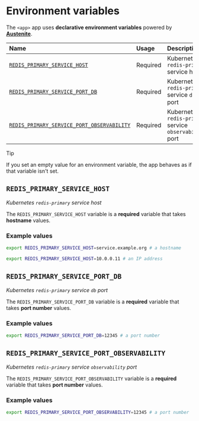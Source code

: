 # Environment variables

The `<app>` app uses **declarative environment variables** powered by **[Austenite]**.

[austenite]: https://github.com/ezzatron/austenite

| Name                                                                                    | Usage    | Description                                             |
| :-------------------------------------------------------------------------------------- | :------- | :------------------------------------------------------ |
| [`REDIS_PRIMARY_SERVICE_HOST`](#redis_primary_service_host)                             | Required | Kubernetes `redis-primary` service host                 |
| [`REDIS_PRIMARY_SERVICE_PORT_DB`](#redis_primary_service_port_db)                       | Required | Kubernetes `redis-primary` service `db` port            |
| [`REDIS_PRIMARY_SERVICE_PORT_OBSERVABILITY`](#redis_primary_service_port_observability) | Required | Kubernetes `redis-primary` service `observability` port |

<!-- prettier-ignore-start -->

> [!TIP]
> If you set an empty value for an environment variable, the app behaves as if that variable isn't set.

<!-- prettier-ignore-end -->

## `REDIS_PRIMARY_SERVICE_HOST`

_Kubernetes `redis-primary` service host_

The `REDIS_PRIMARY_SERVICE_HOST` variable is a **required** variable that takes **hostname** values.

### Example values

```sh
export REDIS_PRIMARY_SERVICE_HOST=service.example.org # a hostname
```

```sh
export REDIS_PRIMARY_SERVICE_HOST=10.0.0.11 # an IP address
```

## `REDIS_PRIMARY_SERVICE_PORT_DB`

_Kubernetes `redis-primary` service `db` port_

The `REDIS_PRIMARY_SERVICE_PORT_DB` variable is a **required** variable that takes **port number** values.

### Example values

```sh
export REDIS_PRIMARY_SERVICE_PORT_DB=12345 # a port number
```

## `REDIS_PRIMARY_SERVICE_PORT_OBSERVABILITY`

_Kubernetes `redis-primary` service `observability` port_

The `REDIS_PRIMARY_SERVICE_PORT_OBSERVABILITY` variable is a **required** variable that takes **port number** values.

### Example values

```sh
export REDIS_PRIMARY_SERVICE_PORT_OBSERVABILITY=12345 # a port number
```
